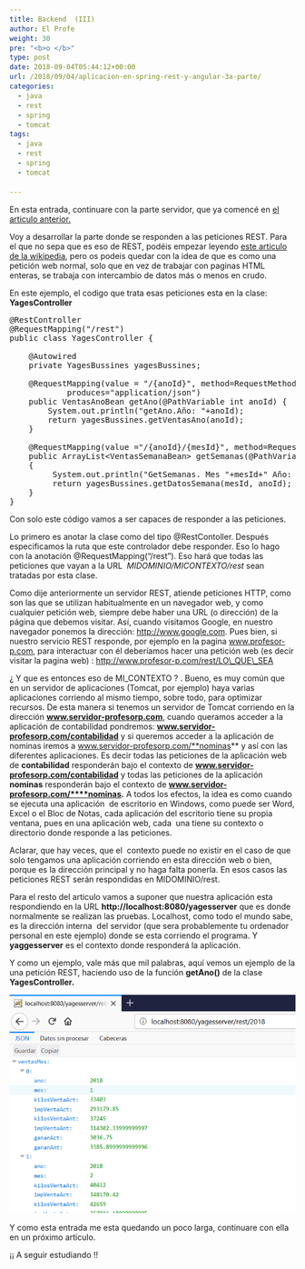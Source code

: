 ```yaml
---
title: Backend  (III)
author: El Profe
weight: 30
pre: "<b>o </b>"
type: post
date: 2018-09-04T05:44:12+00:00
url: /2018/09/04/aplicacion-en-spring-rest-y-angular-3a-parte/
categories:
  - java
  - rest
  - spring
  - tomcat
tags:
  - java
  - rest
  - spring
  - tomcat

---
```

En esta entrada, continuare con la parte servidor, que ya comencé en [el articulo anterior.][1]

Voy a desarrollar la parte donde se responden a las peticiones REST. Para el que no sepa que es eso de REST, podéis empezar leyendo <a href="https://es.wikipedia.org/wiki/Transferencia_de_Estado_Representacional" target="_blank" rel="noopener">este articulo de la wikipedia</a>, pero os podeis quedar con la idea de que es como una petición web normal, solo que en vez de trabajar con paginas HTML enteras, se trabaja con intercambio de datos más o menos en crudo.

En este ejemplo, el codigo que trata esas peticiones esta en la clase: **YagesController**

<pre>@RestController
@RequestMapping("/rest")
public class YagesController {

	@Autowired
	private YagesBussines yagesBussines;

	@RequestMapping(value = "/{anoId}", method=RequestMethod.GET,
            produces="application/json")
	public VentasAnoBean getAno(@PathVariable int anoId) {
		System.out.println("getAno.Año: "+anoId);
		return yagesBussines.getVentasAno(anoId);
	}
	
	@RequestMapping(value ="/{anoId}/{mesId}", method=RequestMethod.GET,produces="application/json")
	public ArrayList&lt;VentasSemanaBean&gt; getSemanas(@PathVariable int anoId,@PathVariable int mesId)	
	{
		 System.out.println("GetSemanas. Mes "+mesId+" Año: "+anoId);
		 return yagesBussines.getDatosSemana(mesId, anoId);
	}
}</pre>

Con solo este código vamos a ser capaces de responder a las peticiones.

Lo primero es anotar la clase como del tipo @RestContoller. Después especificamos la ruta que este controlador debe responder. Eso lo hago con la anotación @RequestMapping(&#8220;/rest&#8221;). Eso hará que todas las peticiones que vayan a la URL  _MIDOMINIO/MICONTEXTO/rest_ sean tratadas por esta clase.

Como dije anteriormente un servidor REST, atiende peticiones HTTP, como son las que se utilizan habitualmente en un navegador web, y como cualquier petición web, siempre debe haber una URL (o dirección) de la página que debemos visitar. Así, cuando visitamos Google, en nuestro navegador ponemos la dirección: http://www.google.com. Pues bien, si nuestro servicio REST responde, por ejemplo en la pagina www.profesor-p.com, para interactuar con él deberíamos hacer una petición web (es decir visitar la pagina web) : http://www.profesor-p.com/rest/LO\_QUE\_SEA

¿ Y que es entonces eso de MI_CONTEXTO ? . Bueno, es muy común que en un servidor de aplicaciones (Tomcat, por ejemplo) haya varias aplicaciones corriendo al mismo tiempo, sobre todo, para optimizar recursos. De esta manera si tenemos un servidor de Tomcat corriendo en la dirección **www.servidor-profesorp.com**, cuando queramos acceder a la aplicación de contabilidad pondremos: **www.servidor-profesorp.com/contabilidad** y si queremos acceder a la aplicación de nominas iremos a www.servidor-profesorp.com/**nominas** y así con las diferentes aplicaciones. Es decir todas las peticiones de la aplicación web de **contabilidad** responderán bajo el contexto de **www.servidor-profesorp.com/contabilidad** y todas las peticiones de la aplicación **nominas** responderán bajo el contexto de **www.servidor-profesorp.com/****nominas.** A todos los efectos, la idea es como cuando se ejecuta una aplicación  de escritorio en Windows, como puede ser Word, Excel o el Bloc de Notas, cada aplicación del escritorio tiene su propia ventana, pues en una aplicación web, cada  una tiene su contexto o directorio donde responde a las peticiones.

Aclarar, que hay veces, que el  contexto puede no existir en el caso de que solo tengamos una aplicación corriendo en esta dirección web o bien, porque es la dirección principal y no haga falta ponerla. En esos casos las peticiones REST serán respondidas en MIDOMINIO/rest.

Para el resto del articulo vamos a suponer que nuestra aplicación esta respondiendo en la URL **http://localhost:8080/yagesserver** que es donde normalmente se realizan las pruebas. Localhost, como todo el mundo sabe, es la dirección interna  del servidor (que sera probablemente tu ordenador personal en este ejemplo) donde se esta corriendo el programa. Y **yaggesserver** es el contexto donde responderá la aplicación.

Y como un ejemplo, vale más que mil palabras, aquí vemos un ejemplo de la una petición REST, haciendo uso de la función **getAno()** de la clase **YagesController.**

![](/img/2018/09/yages2.png)


Y como esta entrada me esta quedando un poco larga, continuare con ella en un próximo articulo.

¡¡ A seguir estudiando !!

 [1]: /2018/09/03/aplicacion-en-spring-rest-y-angular-2-parte/